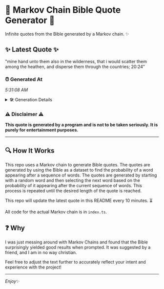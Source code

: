 # 📖 Markov Chain Bible Quote Generator 📖

Infinite quotes from the Bible generated by a Markov chain. ✨

## ✨ Latest Quote ✨
"mine hand unto them also in the wilderness, that i would scatter them among the heathen, and disperse them through the countries; 20:24"

### ⏰ Generated At
*5:31:08 AM*

<details>
    <summary>🛠️ Generation Details</summary>
    <p>
        <strong>🌱 Seed:</strong> mine<br>
        <strong>🔄 Iterations:</strong> 22<br>
        <strong>📜 Context History:</strong><br>[ mine ]: hand<br>[ mine, hand ]: unto<br>[ mine, hand, unto ]: them<br>[ mine, hand, unto, them ]: also<br>[ mine, hand, unto, them, also ]: in<br>[ mine, hand, unto, them, also, in ]: the<br>[ hand, unto, them, also, in, the ]: wilderness,<br>[ unto, them, also, in, the, wilderness, ]: that<br>[ them, also, in, the, wilderness,, that ]: i<br>[ also, in, the, wilderness,, that, i ]: would<br>[ in, the, wilderness,, that, i, would ]: scatter<br>[ the, wilderness,, that, i, would, scatter ]: them<br>[ wilderness,, that, i, would, scatter, them ]: among<br>[ that, i, would, scatter, them, among ]: the<br>[ i, would, scatter, them, among, the ]: heathen,<br>[ would, scatter, them, among, the, heathen, ]: and<br>[ scatter, them, among, the, heathen,, and ]: disperse<br>[ them, among, the, heathen,, and, disperse ]: them<br>[ among, the, heathen,, and, disperse, them ]: through<br>[ the, heathen,, and, disperse, them, through ]: the<br>[ heathen,, and, disperse, them, through, the ]: countries;<br>[ and, disperse, them, through, the, countries; ]: 20:24<br>
    </p>
</details>

### ⚠️ Disclaimer ⚠️
**This quote is generated by a program and is not to be taken seriously. It is purely for entertainment purposes.**

---

## 🔍 How It Works

This repo uses a Markov chain to generate Bible quotes. The quotes are generated by using the Bible as a dataset to find the probability of a word appearing after a sequence of words. The quotes are generated by starting with a random word and then selecting the next word based on the probability of it appearing after the current sequence of words. This process is repeated until the desired length of the quote is reached.

This repo will update the latest quote in this README every 10 minutes. ⏳

All code for the actual Markov chain is in `index.ts`.

## ❓ Why

I was just messing around with Markov Chains and found that the Bible surprisingly yielded good results when prompted. 
It was suggested by a friend, and I am in no way christian.

Feel free to adjust the text further to accurately reflect your intent and experience with the project!

---

*Enjoy*✨
